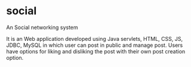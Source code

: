 # social
An Social networking system

It is an Web application developed using Java servlets, HTML, CSS, JS, JDBC, MySQL in which user can post in public and manage post. Users have options for liking and disliking the post with their own post creation option.
